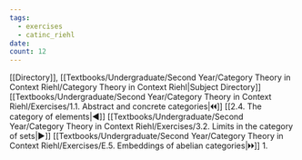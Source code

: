 ```yaml
---
tags:
  - exercises
  - catinc_riehl
date: 
count: 12
---
```

[[Directory]], [[Textbooks/Undergraduate/Second Year/Category Theory in Context Riehl/Category Theory in Context Riehl|Subject Directory]]
[[Textbooks/Undergraduate/Second Year/Category Theory in Context Riehl/Exercises/1.1. Abstract and concrete categories|🞀🞀]] [[2.4. The category of elements|◀]] [[Textbooks/Undergraduate/Second Year/Category Theory in Context Riehl/Exercises/3.2. Limits in the category of sets|▶]] [[Textbooks/Undergraduate/Second Year/Category Theory in Context Riehl/Exercises/E.5. Embeddings of abelian categories|🞂🞂]]
1. 